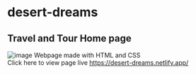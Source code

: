 # desert-dreams
## Travel and Tour Home page
![image](https://user-images.githubusercontent.com/86451863/174195873-fd3114a1-b952-493a-86e7-0f84f0fbbbcc.png)
Webpage made with HTML and CSS <br>
Click here to view page live https://desert-dreams.netlify.app/
